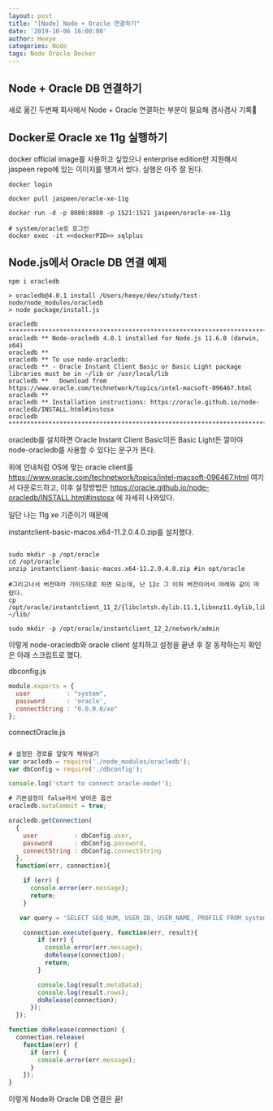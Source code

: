 ```yaml
---
layout: post
title: "[Node] Node + Oracle 연결하기"
date: '2019-10-06 16:00:00'
author: Heeye
categories: Node
tags: Node Oracle Docker
---
```


## Node + Oracle DB 연결하기
새로 옮긴 두번째 회사에서 Node + Oracle 연결하는 부분이 필요해 겸사겸사 기록💙

## Docker로 Oracle xe 11g 실행하기

docker official image를 사용하고 싶었으나 enterprise edition만 지원해서 jaspeen repo에 있는 이미지를 땡겨서 썼다. 실행은 아주 잘 된다.

```shell
docker login

docker pull jaspeen/oracle-xe-11g

docker run -d -p 8080:8080 -p 1521:1521 jaspeen/oracle-xe-11g

# system/oracle로 로그인
docker exec -it <<dockerPID>> sqlplus
```

## Node.js에서 Oracle DB 연결 예제

```shell
npm i oracledb

> oracledb@4.0.1 install /Users/heeye/dev/study/test-node/node_modules/oracledb
> node package/install.js

oracledb ********************************************************************************
oracledb ** Node-oracledb 4.0.1 installed for Node.js 11.6.0 (darwin, x64)
oracledb **
oracledb ** To use node-oracledb:
oracledb ** - Oracle Instant Client Basic or Basic Light package libraries must be in ~/lib or /usr/local/lib
oracledb **   Download from https://www.oracle.com/technetwork/topics/intel-macsoft-096467.html
oracledb **
oracledb ** Installation instructions: https://oracle.github.io/node-oracledb/INSTALL.html#instosx
oracledb ********************************************************************************
```

oracledb를 설치하면 Oracle Instant Client Basic이든 Basic Light든 깔아야 node-oracledb를 사용할 수 있다는 문구가 뜬다.

위에 안내처럼 OS에 맞는 oracle client를 https://www.oracle.com/technetwork/topics/intel-macsoft-096467.html 여기서 다운로드하고, 이후 설정방법은 https://oracle.github.io/node-oracledb/INSTALL.html#instosx 에 자세히 나와있다.

일단 나는 11g xe 기준이기 때문에

instantclient-basic-macos.x64-11.2.0.4.0.zip를 설치했다.

```shell

sudo mkdir -p /opt/oracle
cd /opt/oracle
unzip instantclient-basic-macos.x64-11.2.0.4.0.zip #in opt/oracle

#그리고나서 버전따라 가이드대로 하면 되는데, 난 12c 그 이하 버전이어서 아래와 같이 따랐다.
cp /opt/oracle/instantclient_11_2/{libclntsh.dylib.11.1,libnnz11.dylib,libociei.dylib} ~/lib/

sudo mkdir -p /opt/oracle/instantclient_12_2/network/admin
```

이렇게 node-oracledb와 oracle client 설치하고 설정을 끝낸 후 잘 동작하는지 확인은 아래 스크립트로 했다.


dbconfig.js
```js
module.exports = {
  user          : "system",
  password      : 'oracle',
  connectString : "0.0.0.0/xe"
};
```


connectOracle.js
```js

# 설정한 경로를 알맞게 채워넣기
var oracledb = require('./node_modules/oracledb');
var dbConfig = require('./dbconfig');

console.log('start to connect oracle-node!');

# 기본설정이 false라서 넣어준 옵션
oracledb.autoCommit = true;

oracledb.getConnection(
  {
    user          : dbConfig.user,
    password      : dbConfig.password,
    connectString : dbConfig.connectString
  },
  function(err, connection){

    if (err) {
      console.error(err.message);
      return;
    }

   var query = 'SELECT SEQ_NUM, USER_ID, USER_NAME, PROFILE FROM system.SHBEMP';

    connection.execute(query, function(err, result){
        if (err) {
          console.error(err.message);
          doRelease(connection);
          return;
        }

        console.log(result.metaData);
        console.log(result.rows);
        doRelease(connection);
      });
  });

function doRelease(connection) {
  connection.release(
    function(err) {
      if (err) {
        console.error(err.message);
      }
    });
}
```

이렇게 Node와 Oracle DB 연결은 끝!
